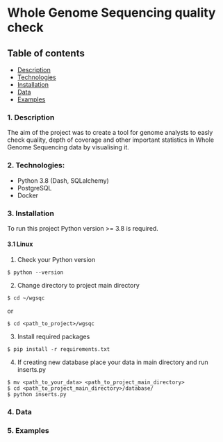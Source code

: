 # Whole Genome Sequencing quality check

## Table of contents
* [Description](#Description)
* [Technologies](#Dechnologies)
* [Installation](#Installation)
* [Data](#Data)
* [Examples](#Examples)


### 1. Description
The aim of the project was to create a tool for genome analysts to easly check quality, depth of coverage and other important statistics in Whole Genome Sequencing data by visualising it.

### 2. Technologies:
- Python 3.8 (Dash, SQLalchemy)
- PostgreSQL
- Docker

### 3. Installation
To run this project Python version >= 3.8 is required.
#### 3.1 Linux
1. Check your Python version
```
$ python --version
```
2. Change directory to project main directory
```
$ cd ~/wgsqc
```
or
```
$ cd <path_to_project>/wgsqc
```
3. Install required packages
```
$ pip install -r requirements.txt
```
4. If creating new database place your data in main directory and run inserts.py
```
$ mv <path_to_your_data> <path_to_project_main_directory>
$ cd <path_to_project_main_directory>/database/
$ python inserts.py
```
### 4. Data
### 5. Examples

